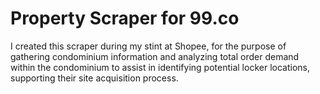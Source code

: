 # Property Scraper for 99.co

I created this scraper during my stint at Shopee, for the purpose of gathering condominium information and analyzing total order demand within the condominium to assist in identifying potential locker locations, supporting their site acquisition process.
